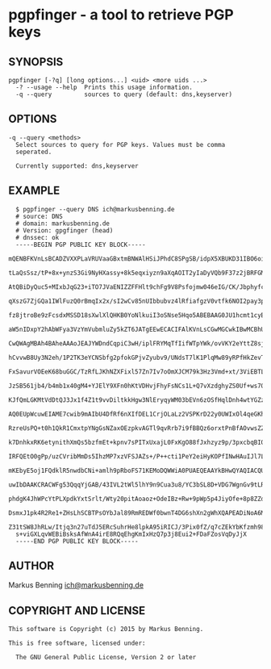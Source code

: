 # pgpfinger - a tool to retrieve PGP keys

## SYNOPSIS

    pgpfinger [-?q] [long options...] <uid> <more uids ...>
      -? --usage --help  Prints this usage information.
      -q --query         sources to query (default: dns,keyserver)

## OPTIONS

    -q --query <methods>
      Select sources to query for PGP keys. Values must be comma
      seperated.

      Currently supported: dns,keyserver

## EXAMPLE
      $ pgpfinger --query DNS ich@markusbenning.de
      # source: DNS
      # domain: markusbenning.de
      # Version: gpgfinger (head)
      # dnssec: ok
      -----BEGIN PGP PUBLIC KEY BLOCK-----
      mQENBFKVnLsBCADZVXXPLaVRUVaaGBxtmBNWAlHSiJPhdC8SPgSB/idpX5XBUKD31IBO6oisixb3
      tLaQsSsz/tP+8x+ynzS3Gi9NyHXassy+8k5eqxiyzn9aXqAOIT2yIaDyVQb9F37z2jBRFGMwugU8
      AtQBiDyQuc5+MIxbJqG23+iTO7JVaENIZZFFHlt9chFg9V8Psfojmw046eIG/CK/JbphyfceXeRn
      qXszG7ZjGQa1IWlFuzQ0rBmqIx2x/sI2wCv85nUIbbubvz4lRfiafgzV0vtfk6NOI2pay3pr9tvT
      fz8jtroBe9zFcsdxMSSD18sXwlXlQHKB0YoNlkuiI3oSNse5Hqo5ABEBAAG0JU1hcmt1cyBCZW5u
      aW5nIDxpY2hAbWFya3VzYmVubmluZy5kZT6JATgEEwECACIFAlKVnLsCGwMGCwkIBwMCBhUIAgkK
      CwQWAgMBAh4BAheAAAoJEAJYWDndCqpiC3wH/iplFRYMqTfIifWTpYWk/ovVKY2eYttZ8sjFjn2w
      hCvvwB8Uy3N2eh/1P2TK3eYCNSbfg2pfokGPjvZyubv9/UNdsT7lK1PlqMw89yRPfHkZevTnISSH
      FxSavurVOEeK68buGGC/TzRfLJKhNZXFixl57Zn7Iv7oOmXJCM79k3Hz3Vmd+xt/3ViEBTLDVfWr
      JzSB561jb4/b4mb1x40gM4+YJElY9XFn0hKtVDHvjFhyFsNCs1L+Q7vXzdghyZS0Uf+ws7QDg64K
      KJfQmLGKMtVdDtQJ3Jx1f4Z1t9vvDiltkkHgw3NlEryqyWM03bEVn6zOSfHqlDnh4wtYGZzBsWG5
      AQ0EUpWcuwEIAME7cwib9mAIbU4DfRf6nXIfDEL1CrjOLaLz2VSPKrD22y0UWIxOl4qeGKhFQ8LL
      RzreUsPQ+t0h1QkR1CmxtpYNgGsNZaxOEzpkvAGTl9qvRrb7i9fBBQz6orxtPnBfAOvwsZZss6Ot
      k7DnhkxRK6etynithXmQs5bzfmEt+kpnv7sPITxUxajL0FxKgO88fJxhzyz9p/3pxcbqBIOiZVHa
      IRFQEtO0gPp/uzCVribMmDs5IhzMP7xzVFSJAZs+/P++cti1PeY2eiHyKOPfINwHAuIJl7LBVc42
      mKEbyE5oj1FQdklR5nwdbCNi+amlh9pRboFS71KEMoDQWWiA0PUAEQEAAYkBHwQYAQIACQUCUpWc
      uwIbDAAKCRACWFg53QqqYjGAB/43IVL2tWl5lhY9n9Cua3u8/YC3bSL8D+VDG7WgnGv9tLRGrO/x
      phdgK4JhWPcYtPLXpdkYxtSrlt/Wty20pitAoaoz+OdeIBz+Rw+9pWp5p4JiyOfe+8p8ZZdj3CAN
      DsmxJ1pk4R2Re1+ZHsLhSCBTPsOYbJal89RmREDWf0bwnT4DG6shXn2gWhXQAPEADiNoA6M0ptNU
      Z31tSW8JhRLw/Itjq3n27uTdJ5ERcSuhrHe8lpkA95iRICJ/3Pix0fZ/q7cZEkYbKfzmh98b7KWV
      s+viGXLqvWEBiBsksAfWnA4irE8RQqEhgKmIxHzQ7p3j8Eui2+FDaFZosVqDyJjX
      -----END PGP PUBLIC KEY BLOCK-----

## AUTHOR

Markus Benning <ich@markusbenning.de>

## COPYRIGHT AND LICENSE
    This software is Copyright (c) 2015 by Markus Benning.

    This is free software, licensed under:

      The GNU General Public License, Version 2 or later

